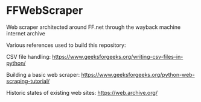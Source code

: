 # FFWebScraper
Web scraper architected around FF.net through the wayback machine internet archive

Various references used to build this repository:

  CSV file handling:
  https://www.geeksforgeeks.org/writing-csv-files-in-python/
  
  Building a basic web scraper:
  https://www.geeksforgeeks.org/python-web-scraping-tutorial/
  
  Historic states of existing web sites:
  https://web.archive.org/
  
